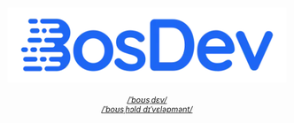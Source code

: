 <h3 align="center">
  <a href="https://github.com/boshold#is=awesome">
      <picture>
         <source media="(prefers-color-scheme: dark)" srcset="https://raw.githubusercontent.com/boshold/.github/main/profile/assets/logo_512_mocha.webp">
         <img alt="Logo showing 'BosDev'" src="https://raw.githubusercontent.com/boshold/.github/main/profile/assets/logo_512_latte.webp">
      </picture>
   </a>
</h3>

<h6 align="center"> 
  <a href="https://gabalpha.github.io/read-audio/?p=https://raw.githubusercontent.com/boshold/.github/main/profile/assets/pronunciation_bosdev.mp4" target="_blank">/ˈboʊsˌdɛv/</a>
  <br/>
  <a href="https://gabalpha.github.io/read-audio/?p=https://raw.githubusercontent.com/boshold/.github/main/profile/assets/pronunciation_boshold_development.mp4" target="_blank">/ˈboʊsˌhɔld dɪˈvɛləpmənt/</a>

</h6>
